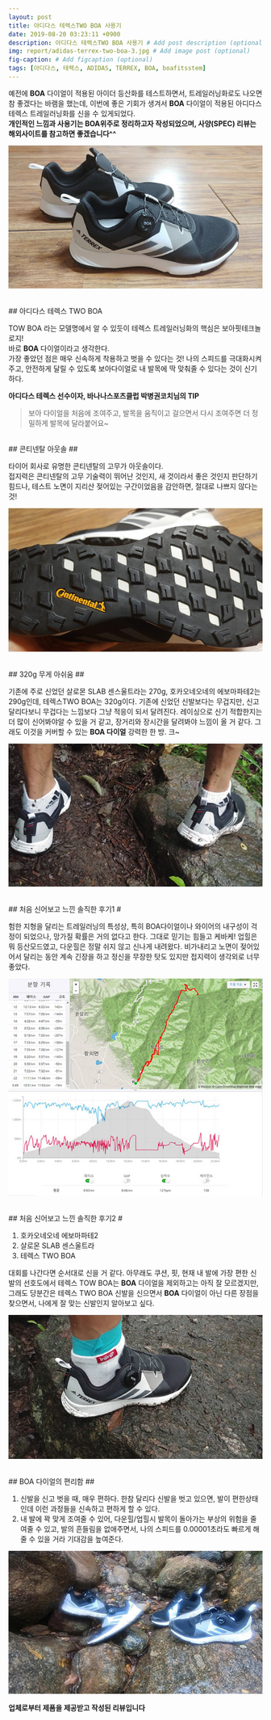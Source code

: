 ```yaml
---
layout: post
title: 아디다스 테렉스TWO BOA 사용기
date: 2019-08-20 03:23:11 +0900
description: 아디다스 테렉스TWO BOA 사용기 # Add post description (optional)
img: report/adidas-terrex-two-boa-3.jpg # Add image post (optional)
fig-caption: # Add figcaption (optional)
tags: [아디다스, 테렉스, ADIDAS, TERREX, BOA, boafitsstem]
---
```

예전에 **BOA** 다이얼이 적용된 아이더 등산화를 테스트하면서, 트레일러닝화로도 나오면 참 좋겠다는 바램을 했는데, 이번에 좋은 기회가 생겨서 **BOA** 다이얼이 적용된 아디다스 테렉스 트레일러닝화를 신을 수 있게되었다.  
**개인적인 느낌과 사용기는 BOA위주로 정리하고자 작성되었으며, 사양(SPEC) 리뷰는 해외사이트를 참고하면 좋겠습니다^^**   

![adidas-terrex-two-boa-1](/img/in-post/adidas-terrex-two-boa-1.jpg)

<br/>
## 아디다스 테렉스 TWO BOA

TOW BOA 라는 모델명에서 알 수 있듯이 테렉스 트레일러닝화의 핵심은 보아핏테크놀로지!  
바로 **BOA** 다이얼이라고 생각한다.  
가장 좋았던 점은 매우 신속하게 착용하고 벗을 수 있다는 것!
나의 스피드를 극대화시켜주고, 안전하게 달릴 수 있도록
보아다이얼로 내 발목에 딱 맞춰줄 수 있다는 것이 신기하다.  

**아디다스 테렉스 선수이자, 바나나스포츠클럽 박병권코치님의 TIP**
> 보아 다이얼을 처음에 조여주고, 발목을 움직이고 걸으면서 다시 조여주면 더 정밀하게 발목에 달라붙어요~<br/>

<br/>
## 콘티넨탈 아웃솔 ##

타이어 회사로 유명한 콘티넨탈의 고무가 아웃솔이다.  
접지력은 콘티넨탈의 고무 기술력이 뛰어난 것인지, 새 것이라서 좋은 것인지 판단하기 힘드나, 테스트 노면이 지리산 젖어있는 구간이었음을 감안하면, 절대로 나쁘지 않다는 것! 

![adidas-terrex-two-boa-2](/img/in-post/adidas-terrex-two-boa-2.jpg)


<br/>
## 320g 무게 아쉬움 ##

기존에 주로 신었던 살로몬 SLAB 센스울트라는 270g, 호카오네오네의 에보마파테2는 290g인데, 테렉스TWO BOA는 320g이다. 기존에 신었던 신발보다는 무겁지만, 신고 달리다보니 무겁다는 느낌보다 그냥 적응이 되서 달려진다. 레이싱으로 신기 적합한지는 더 많이 신어봐야알 수 있을 거 같고, 장거리와 장시간을 달려봐야 느낌이 올 거 같다. 그래도 이것을 커버할 수 있는 **BOA 다이얼** 강력한 한 방. 크~

![adidas-terrex-two-boa-3](/img/in-post/adidas-terrex-two-boa-3.jpg)


<br/>
## 처음 신어보고 느낀 솔직한 후기1 #

험한 지형을 달리는 트레일러닝의 특성상, 특히 BOA다이얼이나 와이어의 내구성이 걱정이 되었으나, 망가질 확률은 거의 없다고 한다. 그대로 믿기는 힘들고 케바케! 업힐은 뭐 등산모드였고, 다운힐은 정말 쉬지 않고 신나게 내려왔다. 비가내리고 노면이 젖어있어서 달리는 동안 계속 긴장을 하고 정신을 무장한 탓도 있지만 접지력이 생각외로 너무 좋았다. 

![adidas-terrex-two-boa-strava.jpg](/img/in-post/adidas-terrex-two-boa-strava.jpg)

<br/>
## 처음 신어보고 느낀 솔직한 후기2 #

1. 호카오네오네 에보마파테2 
2. 살로몬 SLAB 센스울트라
3. 테렉스 TWO BOA 

대회를 나간다면 순서대로 신을 거 같다. 아무래도 쿠션, 핏, 현재 내 발에 가장 편한 신발의 선호도에서 테렉스 TOW BOA는 **BOA** 다이얼을 제외하고는 아직 잘 모르겠지만, 그래도 당분간은 테렉스 TWO BOA 신발을 신으면서 **BOA** 다이얼이 아닌 다른 장점을 찾으면서, 나에게 잘 맞는 신발인지 알아보고 싶다. 

![adidas-terrex-two-boa-4](/img/in-post/adidas-terrex-two-boa-4.jpg)

<br/>
## BOA 다이얼의 편리함 ##

1. 신발을 신고 벗을 때, 매우 편하다. 한참 달리다 신발을 벗고 있으면, 발이 편한상태인데 이런 과정들을 신속하고 편하게 할 수 있다.  
2. 내 발에 꽉 맞게 조여줄 수 있어, 다운힐/업힐시 발목이 돌아가는 부상의 위험을 줄여줄 수 있고, 발의 흔들림을 없애주면서, 나의 스피드를 0.00001초라도 빠르게 해줄 수 있을 거라 기대감을 높여준다. 

![adidas-terrex-two-boa-5](/img/in-post/adidas-terrex-two-boa-5.jpg)<br/>

**업체로부터 제품을 제공받고 작성된 리뷰입니다**